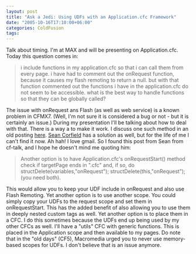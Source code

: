 ```yaml
---
layout: post
title: "Ask a Jedi: Using UDFs with an Application.cfc Framework"
date: "2005-10-16T17:10:00+06:00"
categories: ColdFusion 
tags: 
---
```


Talk about timing. I'm at MAX and will be presenting on Application.cfc. Today this question comes in:

<blockquote>
i include functions in my application.cfc so that i can call them from every page. i have had to comment out the  onRequest function, because it causes my flash remoting to return a null. but with that function commented out the functions i have in the application.cfc do not seem to be accessible. what is the best way to handle functions so that they can be globally called?
</blockquote>

The issue with onRequest ans Flash (as well as web service) is a known problem in CFMX7. (Well, I'm not sure it is considered a bug or not - but it is certainly an issue.) During my presentation I'll be talking about how to deal with that. There is a way a to make it work. I discuss one such method in an old posting <a href="http://ray.camdenfamily.com/index.cfm?mode=entry&entry=ED9D4058-E661-02E9-E70A41706CD89724">here</a>. <a href="http://www.corfield.org/blog">Sean Corfield</a> has a solution as well, but for the life of me I can't find it now. Ah hah! I love gmail. So I found this post from Sean from cf-talk, and I hope he doesn't mind me quoting him:

<blockquote>
Another option is to have Application.cfc's onRequestStart() method
check if targetPage ends in ".cfc" and, if so, do
structDelete(variables,"onRequest"); structDelete(this,"onRequest");
(you need both).
</blockquote>

This would allow you to keep your UDF include in onRequest and also use Flash Remoting. Yet another option is to use another scope. You could simply copy your UDFs to the request scope and set them in onRequestStart. This has the added benefit of also allowing you to use them in deeply nested custom tags as well. Yet another option is to place them in a CFC. I do this sometimes because the UDFs end up being used by my other CFCs as well. I'll have a "utils" CFC with generic functions. This is placed in the Application scope and then available to my pages. Do note that in the "old days" (CF5), Macromedia urged you to never use memory-based scopes for UDFs. I don't believe that is an issue anymore.